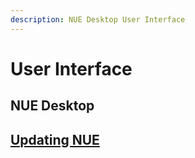 ```yaml
---
description: NUE Desktop User Interface
---
```


# User Interface

## NUE Desktop

## [Updating NUE](overview/updating-nue.md)

